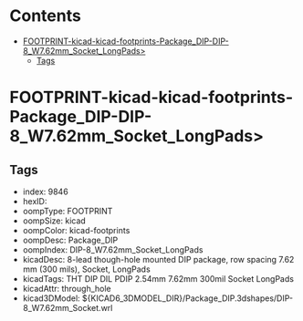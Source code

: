 



Contents
========

* [FOOTPRINT-kicad-kicad-footprints-Package_DIP-DIP-8_W7.62mm_Socket_LongPads>](#footprint-kicad-kicad-footprints-package_dip-dip-8_w762mm_socket_longpads)
	* [Tags](#tags)

# FOOTPRINT-kicad-kicad-footprints-Package_DIP-DIP-8_W7.62mm_Socket_LongPads>

## Tags

- index: 9846
- hexID: 
- oompType: FOOTPRINT
- oompSize: kicad
- oompColor: kicad-footprints
- oompDesc: Package_DIP
- oompIndex: DIP-8_W7.62mm_Socket_LongPads
- kicadDesc: 8-lead though-hole mounted DIP package, row spacing 7.62 mm (300 mils), Socket, LongPads
- kicadTags: THT DIP DIL PDIP 2.54mm 7.62mm 300mil Socket LongPads
- kicadAttr: through_hole
- kicad3DModel: ${KICAD6_3DMODEL_DIR}/Package_DIP.3dshapes/DIP-8_W7.62mm_Socket.wrl
